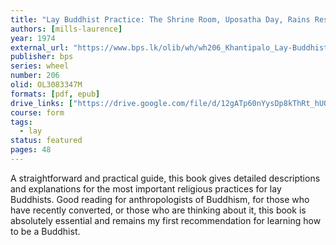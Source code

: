 ```yaml
---
title: "Lay Buddhist Practice: The Shrine Room, Uposatha Day, Rains Residence"
authors: [mills-laurence]
year: 1974
external_url: "https://www.bps.lk/olib/wh/wh206_Khantipalo_Lay-Buddhist-Practice.html"
publisher: bps
series: wheel
number: 206
olid: OL3083347M
formats: [pdf, epub]
drive_links: ["https://drive.google.com/file/d/12gATp60nYysDp8kThRt_hUOYvsjGnd63/view?usp=drivesdk", "https://drive.google.com/file/d/1PeOyzYhEKX3UDsZZ6__p7kwT1DbezRtV/view?usp=drivesdk"]
course: form
tags:
  - lay
status: featured
pages: 48
---
```


A straightforward and practical guide, this book gives detailed descriptions and explanations for the most important religious practices for lay Buddhists. Good reading for anthropologists of Buddhism, for those who have recently converted, or those who are thinking about it, this book is absolutely essential and remains my first recommendation for learning how to be a Buddhist. 
